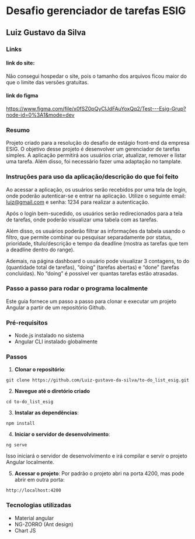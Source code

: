 # Desafio gerenciador de tarefas ESIG

## Luiz Gustavo da Silva

### Links

#### link do site:

Não consegui hospedar o site, pois o tamanho dos arquivos ficou maior do que o limite das versões gratuitas.

#### link do figma

https://www.figma.com/file/x0fSZ0pQyClJdFAuYoxQq2/Test---Esig-Grup?node-id=0%3A1&mode=dev

### Resumo

Projeto criado para a resolução do desafio de estágio front-end da empresa ESIG. O objetivo desse projeto é desenvolver um gerenciador de tarefas simples. A aplicação permitirá aos usuários criar,  atualizar, remover e listar uma tarefa. Além disso, foi necessário fazer uma adaptação no tamplate. 


### Instruções para uso da aplicação/descrição do que foi feito

Ao acessar a aplicação, os usuários serão recebidos por uma tela de login, onde poderão autenticar-se e entrar na aplicação. Utilize o seguinte email: luiz@gmail.com e senha: 1234 para realizar a autenticação. 

Após o login bem-sucedido, os usuários serão redirecionados para a tela de tarefas, onde poderão visualizar uma tabela com as tarefas. 

Além disso, os usuários poderão filtrar as informações da tabela usando o filtro, que permite combinar ou pesquisar separadamente por status, prioridade, título/descrição e tempo da deadline (mostra as tarefas que tem a deadline dentro do range). 

Ademais, na página dashboard o usuário pode visualizar 3 contagens, to do (quantidade total de tarefas), “doing” (tarefas abertas) e “done” (tarefas concluídas). No “doing” é possível ver quantas tarefas estão atrasadas.


### Passo a passo para rodar o programa localmente

Este guia fornece um passo a passo para clonar e executar um projeto Angular a partir de um repositório Github.

### Pré-requisitos

- Node.js instalado no sistema
- Angular CLI instalado globalmente

### Passos

1. **Clonar o repositório**:  

`git clone https://github.com/Luiz-gustavo-da-silva/to-do_list_esig.git`

2. **Navegue até o diretório criado**

`cd to-do_list_esig`

3. **Instalar as dependências**:

`npm install`

4. **Iniciar o servidor de desenvolvimento**:

`ng serve`

Isso iniciará o servidor de desenvolvimento e irá compilar e servir o projeto Angular localmente.

5. **Acessar o projeto**: Por padrão o projeto abri na porta 4200, mas pode abrir em outra porta:

`http://localhost:4200`

### Tecnologias utilizadas

- Material angular
- NG-ZORRO (Ant design)
- Chart JS